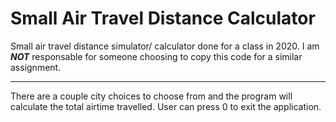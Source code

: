 # Small Air Travel Distance Calculator

Small air travel distance simulator/ calculator done for a class in 2020.
I am <b><i>NOT</i></b> responsable for someone choosing to copy this code for a similar assignment.

<hr>

There are a couple city choices to choose from and the program will calculate
the total airtime travelled. User can press 0 to exit the application.
